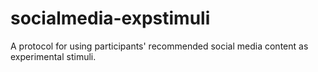 # socialmedia-expstimuli
A protocol for using participants' recommended social media content as experimental stimuli.
